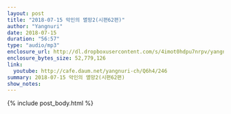```yaml
---
layout: post
title: "2018-07-15 악인의 멸망2(시편62편)"
author: "Yangnuri"
date: 2018-07-15
duration: "56:57"
type: "audio/mp3"
enclosure_url: http://dl.dropboxusercontent.com/s/4imot0hdpu7nrpv/yangnurichurch180715.mp3
enclosure_bytes_size: 52,779,126
link:
  youtube: http://cafe.daum.net/yangnuri-ch/Q6h4/246
summary: 2018-07-15 악인의 멸망2(시편62편)
show_notes:
---
```


{% include post_body.html %}
